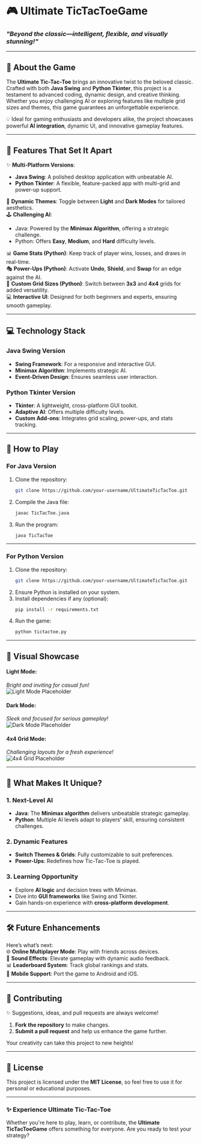 # 🎮 **Ultimate TicTacToeGame**  
### _"Beyond the classic—intelligent, flexible, and visually stunning!"_

---

## 🌟 **About the Game**  
The **Ultimate Tic-Tac-Toe** brings an innovative twist to the beloved classic. Crafted with both **Java Swing** and **Python Tkinter**, this project is a testament to advanced coding, dynamic design, and creative thinking. Whether you enjoy challenging AI or exploring features like multiple grid sizes and themes, this game guarantees an unforgettable experience.

💡 Ideal for gaming enthusiasts and developers alike, the project showcases powerful **AI integration**, dynamic UI, and innovative gameplay features.

---

## 🎯 **Features That Set It Apart**  
✨ **Multi-Platform Versions**:  
   - **Java Swing**: A polished desktop application with unbeatable AI.  
   - **Python Tkinter**: A flexible, feature-packed app with multi-grid and power-up support.  

🎨 **Dynamic Themes**: Toggle between **Light** and **Dark Modes** for tailored aesthetics.  
🕹️ **Challenging AI**:  
   - Java: Powered by the **Minimax Algorithm**, offering a strategic challenge.  
   - Python: Offers **Easy**, **Medium**, and **Hard** difficulty levels.  

📊 **Game Stats (Python)**: Keep track of player wins, losses, and draws in real-time.  
🎭 **Power-Ups (Python)**: Activate **Undo**, **Shield**, and **Swap** for an edge against the AI.  
🔄 **Custom Grid Sizes (Python)**: Switch between **3x3** and **4x4** grids for added versatility.  
💻 **Interactive UI**: Designed for both beginners and experts, ensuring smooth gameplay.

---

## 💻 **Technology Stack**
### **Java Swing Version**  
- **Swing Framework**: For a responsive and interactive GUI.  
- **Minimax Algorithm**: Implements strategic AI.  
- **Event-Driven Design**: Ensures seamless user interaction.

### **Python Tkinter Version**  
- **Tkinter**: A lightweight, cross-platform GUI toolkit.  
- **Adaptive AI**: Offers multiple difficulty levels.  
- **Custom Add-ons**: Integrates grid scaling, power-ups, and stats tracking.

---

## 🚀 **How to Play**

### **For Java Version**  
1. Clone the repository:  
   ```bash
   git clone https://github.com/your-username/UltimateTicTacToe.git
   ```  
2. Compile the Java file:  
   ```bash
   javac TicTacToe.java
   ```  
3. Run the program:  
   ```bash
   java TicTacToe
   ```  

---

### **For Python Version**  
1. Clone the repository:  
   ```bash
   git clone https://github.com/your-username/UltimateTicTacToe.git
   ```  
2. Ensure Python is installed on your system.  
3. Install dependencies if any (optional):  
   ```bash
   pip install -r requirements.txt
   ```  
4. Run the game:  
   ```bash
   python tictactoe.py
   ```

---

## 🌈 **Visual Showcase**

#### **Light Mode**:  
_Bright and inviting for casual fun!_  
![Light Mode Placeholder](https://via.placeholder.com/400x200)

#### **Dark Mode**:  
_Sleek and focused for serious gameplay!_  
![Dark Mode Placeholder](https://via.placeholder.com/400x200)

#### **4x4 Grid Mode**:  
_Challenging layouts for a fresh experience!_  
![4x4 Grid Placeholder](https://via.placeholder.com/400x200)

---

## 🔮 **What Makes It Unique?**

### **1. Next-Level AI**
- **Java**: The **Minimax algorithm** delivers unbeatable strategic gameplay.  
- **Python**: Multiple AI levels adapt to players' skill, ensuring consistent challenges.

### **2. Dynamic Features**
- **Switch Themes & Grids**: Fully customizable to suit preferences.  
- **Power-Ups**: Redefines how Tic-Tac-Toe is played.  

### **3. Learning Opportunity**
- Explore **AI logic** and decision trees with Minimax.  
- Dive into **GUI frameworks** like Swing and Tkinter.  
- Gain hands-on experience with **cross-platform development**.

---

## 🛠️ **Future Enhancements**

Here’s what’s next:  
🌐 **Online Multiplayer Mode**: Play with friends across devices.  
🎵 **Sound Effects**: Elevate gameplay with dynamic audio feedback.  
📊 **Leaderboard System**: Track global rankings and stats.  
📱 **Mobile Support**: Port the game to Android and iOS.

---

## 🤝 **Contributing**

✨ Suggestions, ideas, and pull requests are always welcome!  
1. **Fork the repository** to make changes.  
2. **Submit a pull request** and help us enhance the game further.  

Your creativity can take this project to new heights!  

---

## 📜 **License**

This project is licensed under the **MIT License**, so feel free to use it for personal or educational purposes.

---

### ✨ **Experience Ultimate Tic-Tac-Toe**  
Whether you're here to play, learn, or contribute, the **Ultimate TicTacToeGame** offers something for everyone. Are you ready to test your strategy?

